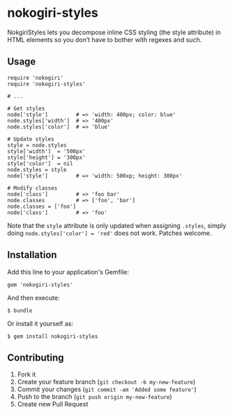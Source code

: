 # nokogiri-styles

NokgiriStyles lets you decompose inline CSS styling (the style attribute) in
HTML elements so you don’t have to bother with regexes and such.

## Usage

    require 'nokogiri'
    require 'nokogiri-styles'

    # ...

    # Get styles
    node['style']         # => 'width: 400px; color: blue'
    node.styles['width']  # => '400px'
    node.styles['color']  # => 'blue'

    # Update styles
    style = node.styles
    style['width']  = '500px'
    style['height'] = '300px'
    style['color']  = nil
    node.styles = style
    node['style']         # => 'width: 500xp; height: 300px'

    # Modify classes
    node['class']         # => 'foo bar'
    node.classes          # => ['foo', 'bar']
    node.classes = ['foo']
    node['class']         # => 'foo'

Note that the `style` attribute is only updated when assigning `.styles`,
simply doing `node.styles['color'] = 'red'` does not work. Patches welcome.

## Installation

Add this line to your application's Gemfile:

    gem 'nokogiri-styles'

And then execute:

    $ bundle

Or install it yourself as:

    $ gem install nokogiri-styles

## Contributing

1. Fork it
2. Create your feature branch (`git checkout -b my-new-feature`)
3. Commit your changes (`git commit -am 'Added some feature'`)
4. Push to the branch (`git push origin my-new-feature`)
5. Create new Pull Request

